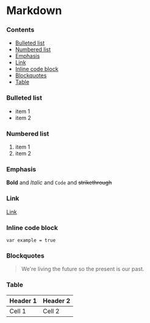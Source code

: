 # Markdown

### Contents

- [Bulleted list](#bulleted-list)
- [Numbered list](#numbered-list)
- [Emphasis](#emphasis)
- [Link](#link)
- [Inline code block](#inline-code-block)
- [Blockquotes](#blockquotes)
- [Table](#table)

### Bulleted list

- item 1
- item 2

### Numbered list

1. item 1
2. item 2

### Emphasis

**Bold** and _Italic_ and `Code` and ~~strikethrough~~

### Link

[Link](url)

### Inline code block

`var example = true`

### Blockquotes

> We're living the future so the present is our past.

### Table

Header 1 | Header 2
------------ | -------------
Cell 1 | Cell 2
